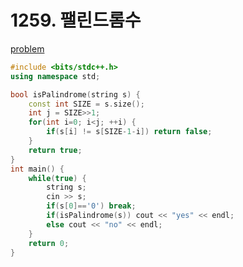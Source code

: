 # 1259. 팰린드롬수

[problem](https://www.acmicpc.net/problem/1259)

```cpp
#include <bits/stdc++.h>
using namespace std;

bool isPalindrome(string s) {
	const int SIZE = s.size();
	int j = SIZE>>1;
	for(int i=0; i<j; ++i) {
		if(s[i] != s[SIZE-1-i]) return false;
	}
	return true;
}
int main() {
	while(true) {
		string s; 
		cin >> s;
		if(s[0]=='0') break;
		if(isPalindrome(s)) cout << "yes" << endl;
		else cout << "no" << endl;
	}
	return 0;
}
```
